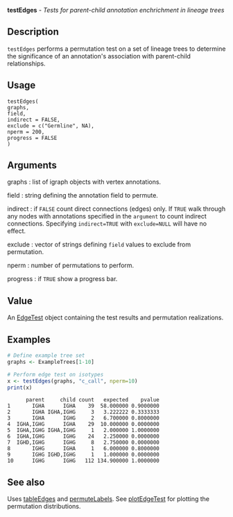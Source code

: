 **testEdges** - *Tests for parent-child annotation enchrichment in lineage trees*

Description
--------------------

`testEdges` performs a permutation test on a set of lineage trees to determine
the significance of an annotation's association with parent-child relationships.


Usage
--------------------
```
testEdges(
graphs,
field,
indirect = FALSE,
exclude = c("Germline", NA),
nperm = 200,
progress = FALSE
)
```

Arguments
-------------------

graphs
:   list of igraph objects with vertex annotations.

field
:   string defining the annotation field to permute.

indirect
:   if `FALSE` count direct connections (edges) only. If 
`TRUE` walk through any nodes with annotations specified in 
the `argument` to count indirect connections. Specifying
`indirect=TRUE` with `exclude=NULL` will have no effect.

exclude
:   vector of strings defining `field` values to exclude from 
permutation.

nperm
:   number of permutations to perform.

progress
:   if `TRUE` show a progress bar.




Value
-------------------

An [EdgeTest](EdgeTest-class.md) object containing the test results and permutation
realizations.



Examples
-------------------

```R
# Define example tree set
graphs <- ExampleTrees[1-10]

# Perform edge test on isotypes
x <- testEdges(graphs, "c_call", nperm=10)
print(x)
```


```
      parent     child count   expected    pvalue
1       IGHA      IGHA    39  58.000000 0.9000000
2       IGHA IGHA,IGHG     3   3.222222 0.3333333
3       IGHA      IGHG     2   6.700000 0.8000000
4  IGHA,IGHG      IGHA    29  10.000000 0.0000000
5  IGHA,IGHG IGHA,IGHG     1   2.000000 1.0000000
6  IGHA,IGHG      IGHG    24   2.250000 0.0000000
7  IGHD,IGHG      IGHG     8   2.750000 0.0000000
8       IGHG      IGHA     1   6.000000 0.8000000
9       IGHG IGHD,IGHG     1   1.000000 0.0000000
10      IGHG      IGHG   112 134.900000 1.0000000

```



See also
-------------------

Uses [tableEdges](tableEdges.md) and [permuteLabels](permuteLabels.md). 
See [plotEdgeTest](plotEdgeTest.md) for plotting the permutation distributions.






